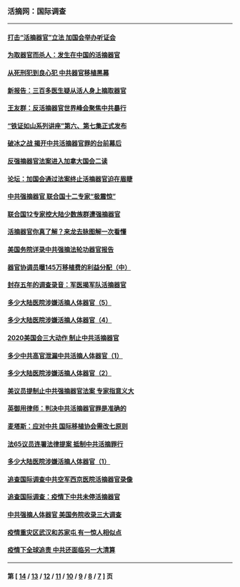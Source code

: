 ### 活摘网：国际调查
---
#### [打击“活摘器官”立法 加国会举办听证会](../../pages/nf5947/n13869362.md?12170430) 
#### [为取器官而杀人：发生在中国的活摘器官](../../pages/nf5947/n13794731.md?12170430) 
#### [从死刑犯到良心犯 中共器官移植黑幕](../../pages/nf5947/n13764669.md?12170430) 
#### [新报告：三百多医生疑从活人身上摘取器官](../../pages/nf5947/n13703044.md?12170430) 
#### [王友群：反活摘器官世界峰会聚焦中共暴行](../../pages/nf5947/n13250738.md?12170430) 
#### [“铁证如山系列讲座”第六、第七集正式发布](../../pages/nf5947/n13106287.md?12170430) 
#### [破冰之战 揭开中共活摘器官罪的台前幕后](../../pages/nf5947/n13082457.md?12170430) 
#### [反强摘器官法案进入加拿大国会二读](../../pages/nf5947/n13033450.md?12170430) 
#### [论坛：加国会通过法案终止活摘器官迫在眉睫](../../pages/nf5947/n13029839.md?12170430) 
#### [中共强摘器官 联合国十二专家“极震惊”](../../pages/nf5947/n13024313.md?12170430) 
#### [联合国12专家控大陆少数族群遭强摘器官](../../pages/nf5947/n13023877.md?12170430) 
#### [活摘器官你真了解？来龙去脉图解一次看懂](../../pages/nf5947/n13013820.md?12170430) 
#### [美国务院详录中共强摘法轮功器官报告](../../pages/nf5947/n12944519.md?12170430) 
#### [器官协调员曝145万移植费的利益分配（中）](../../pages/nf5947/n12894547.md?12170430) 
#### [封存五年的调查录音：军医揭军队活摘器官](../../pages/nf5947/n12798692.md?12170430) 
#### [多少大陆医院涉嫌活摘人体器官（5）](../../pages/nf5947/n12768383.md?12170430) 
#### [多少大陆医院涉嫌活摘人体器官（4）](../../pages/nf5947/n12664434.md?12170430) 
#### [2020美国会三大动作 制止中共活摘器官](../../pages/nf5947/n12682004.md?12170430) 
#### [多少中共高官泄漏中共活摘人体器官（1）](../../pages/nf5947/n12671234.md?12170430) 
#### [多少大陆医院涉嫌活摘人体器官（2）](../../pages/nf5947/n12655589.md?12170430) 
#### [美议员提制止中共强摘器官法案 专家指意义大](../../pages/nf5947/n12630561.md?12170430) 
#### [英御用律师：判决中共活摘器官罪是准确的](../../pages/nf5947/n12580740.md?12170430) 
#### [麦塔斯：应对中共 国际移植协会需改七原则](../../pages/nf5947/n12514711.md?12170430) 
#### [法65议员连署法律提案 抵制中共活摘罪行](../../pages/nf5947/n12437047.md?12170430) 
#### [多少大陆医院涉嫌活摘人体器官（1）](../../pages/nf5947/n12414284.md?12170430) 
#### [追查国际调查中共空军西京医院活摘器官录像](../../pages/nf5947/n12348837.md?12170430) 
#### [追查国际调查：疫情下中共未停活摘器官](../../pages/nf5947/n12273415.md?12170430) 
#### [中共强摘人体器官 美国务院收录三大调查](../../pages/nf5947/n12181488.md?12170430) 
#### [疫情重灾区武汉和苏家屯 有一惊人相似点](../../pages/nf5947/n12150824.md?12170430) 
#### [疫情下全球追责 中共还面临另一大清算](../../pages/nf5947/n12070397.md?12170430) 

---
#### 第 [ [14](./14.md?12170430) / [13](./13.md?12170430) / [12](./12.md?12170430) / [11](./11.md?12170430) / [10](./10.md?12170430) / [9](./9.md?12170430) / [8](./8.md?12170430) / [7](./7.md?12170430) ] 页
